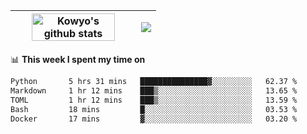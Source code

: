 | <a href="https://github.com/anuraghazra/github-readme-stats"><img width="85%" src="https://github-readme-stats.vercel.app/api?username=kowyo&show_icons=true&hide_border=true&theme=transparent" alt="Kowyo's github stats" /></a> | <a href="https://github.com/anuraghazra/github-readme-stats"><img align="center" src="https://github-readme-stats.vercel.app/api/top-langs/?username=kowyo&exclude_repo=Engineering-Competition-Robot,mobile-robot&hide=c,assembly,shaderlab,hlsl,mathematica,cmake&layout=compact&hide_border=true&theme=transparent" /></a> |
| ------------- | ------------- |

📊 **This week I spent my time on**
<!--START_SECTION:waka-->

```txt
Python       5 hrs 31 mins   ███████████████▓░░░░░░░░░   62.37 %
Markdown     1 hr 12 mins    ███▒░░░░░░░░░░░░░░░░░░░░░   13.65 %
TOML         1 hr 12 mins    ███▒░░░░░░░░░░░░░░░░░░░░░   13.59 %
Bash         18 mins         █░░░░░░░░░░░░░░░░░░░░░░░░   03.53 %
Docker       17 mins         ▓░░░░░░░░░░░░░░░░░░░░░░░░   03.20 %
```

<!--END_SECTION:waka-->
